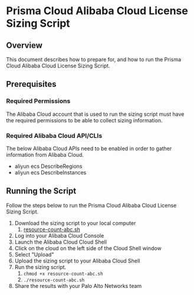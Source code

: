 # Prisma Cloud Alibaba Cloud License Sizing Script

## Overview

This document describes how to prepare for, and how to run the Prisma Cloud Alibaba Cloud License Sizing Script.

## Prerequisites

### Required Permissions

The Alibaba Cloud account that is used to run the sizing script must have the required permissions to be able to collect sizing information.

### Required Alibaba Cloud API/CLIs

The below Alibaba Cloud APIs need to be enabled in order to gather information from Alibaba Cloud.

* aliyun ecs DescribeRegions
* aliyun ecs DescribeInstances

## Running the Script

Follow the steps below to run the Prisma Cloud Alibaba Cloud License Sizing Script.

1. Download the sizing script to your local computer
    1. [resource-count-abc.sh](resource-count-abc.sh)
1. Log into your Alibaba Cloud Console
1. Launch the Alibaba Cloud Cloud Shell
1. Click on the cloud on the left side of the Cloud Shell window
1. Select "Upload"
1. Upload the sizing script to your Alibaba Cloud Shell
1. Run the sizing script.
    1. `chmod +x resource-count-abc.sh`
    1. `./resource-count-abc.sh`
1. Share the results with your Palo Alto Networks team